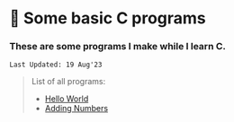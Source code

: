 # 🍵 Some basic C programs

### These are some programs I make while I learn C.
`Last Updated: 19 Aug'23`

> List of all programs:
> - [Hello World](0_hello_world\hello_world.c)
> - [Adding Numbers](1_adding_numbers\add.c)
